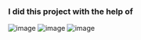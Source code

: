 ### I did this project with the help of

![image](https://github.com/SanchezsX/Todo/assets/113286578/5f77e736-63b3-47a3-a291-ea206d700a6f)
![image](https://github.com/SanchezsX/Todo/assets/113286578/70dc4807-0c62-4276-8664-e4a185b1739f)
![image](https://github.com/SanchezsX/Todo/assets/113286578/b0695a2d-19c3-4176-9834-febe00b13744)

